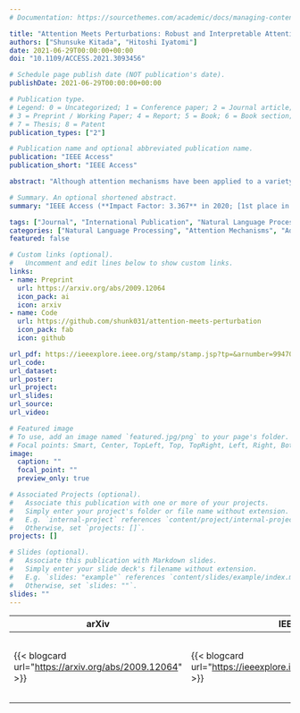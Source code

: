 ```yaml
---
# Documentation: https://sourcethemes.com/academic/docs/managing-content/

title: "Attention Meets Perturbations: Robust and Interpretable Attention with Adversarial Training"
authors: ["Shunsuke Kitada", "Hitoshi Iyatomi"]
date: 2021-06-29T00:00:00+00:00
doi: "10.1109/ACCESS.2021.3093456"

# Schedule page publish date (NOT publication's date).
publishDate: 2021-06-29T00:00:00+00:00

# Publication type.
# Legend: 0 = Uncategorized; 1 = Conference paper; 2 = Journal article;
# 3 = Preprint / Working Paper; 4 = Report; 5 = Book; 6 = Book section;
# 7 = Thesis; 8 = Patent
publication_types: ["2"]

# Publication name and optional abbreviated publication name.
publication: "IEEE Access"
publication_short: "IEEE Access"

abstract: "Although attention mechanisms have been applied to a variety of deep learning models and have been shown to improve the prediction performance, it has been reported to be vulnerable to perturbations to the mechanism. To overcome the vulnerability to perturbations in the mechanism, we are inspired by adversarial training (AT), which is a powerful regularization technique for enhancing the robustness of the models. In this paper, we propose a general training technique for natural language processing tasks, including AT for attention (Attention AT) and more interpretable AT for attention (Attention iAT). The proposed techniques improved the prediction performance and the model interpretability by exploiting the mechanisms with AT. In particular, Attention iAT boosts those advantages by introducing adversarial perturbation, which enhances the difference in the attention of the sentences. Evaluation experiments with ten open datasets revealed that AT for attention mechanisms, especially Attention iAT, demonstrated (1) the best performance in nine out of ten tasks and (2) more interpretable attention (i.e., the resulting attention correlated more strongly with gradient-based word importance) for all tasks. Additionally, the proposed techniques are (3) much less dependent on perturbation size in AT."

# Summary. An optional shortened abstract.
summary: "IEEE Access (**Impact Factor: 3.367** in 2020; [1st place in Engineering & Computer Science (general) at Google Scholar Metrics](https://scholar.google.com/citations?view_op=top_venues&hl=en&vq=eng_enggeneral))"

tags: ["Journal", "International Publication", "Natural Language Processing", "Referred", "Open Access", "IEEE"]
categories: ["Natural Language Processing", "Attention Mechanisms", "Adversarial Training", "Text Classification", "Question Answering", "Natural Language Inference"]
featured: false

# Custom links (optional).
#   Uncomment and edit lines below to show custom links.
links:
- name: Preprint
  url: https://arxiv.org/abs/2009.12064
  icon_pack: ai
  icon: arxiv
- name: Code
  url: https://github.com/shunk031/attention-meets-perturbation
  icon_pack: fab
  icon: github

url_pdf: https://ieeexplore.ieee.org/stamp/stamp.jsp?tp=&arnumber=9947020
url_code:
url_dataset:
url_poster:
url_project:
url_slides:
url_source:
url_video:

# Featured image
# To use, add an image named `featured.jpg/png` to your page's folder. 
# Focal points: Smart, Center, TopLeft, Top, TopRight, Left, Right, BottomLeft, Bottom, BottomRight.
image:
  caption: ""
  focal_point: ""
  preview_only: true

# Associated Projects (optional).
#   Associate this publication with one or more of your projects.
#   Simply enter your project's folder or file name without extension.
#   E.g. `internal-project` references `content/project/internal-project/index.md`.
#   Otherwise, set `projects: []`.
projects: []

# Slides (optional).
#   Associate this publication with Markdown slides.
#   Simply enter your slide deck's filename without extension.
#   E.g. `slides: "example"` references `content/slides/example/index.md`.
#   Otherwise, set `slides: ""`.
slides: ""
---
```


| arXiv | IEEE Xplore | SCImago |
|-------|-------------|---------|
| {{< blogcard url="https://arxiv.org/abs/2009.12064" >}} | {{< blogcard url="https://ieeexplore.ieee.org/document/9467291" >}} | <a href="https://www.scimagojr.com/journalsearch.php?q=21100374601&amp;tip=sid&amp;exact=no" title="SCImago Journal &amp; Country Rank"><img border="0" src="https://www.scimagojr.com/journal_img.php?id=21100374601" alt="SCImago Journal &amp; Country Rank"  /></a> |
